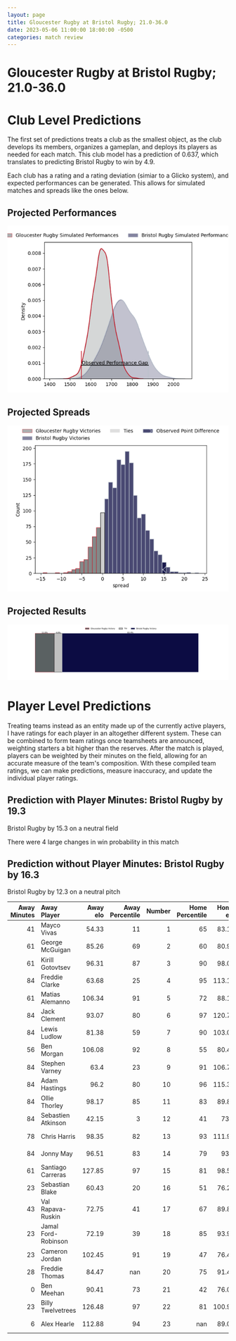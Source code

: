 ```yaml
---  
layout: page  
title: Gloucester Rugby at Bristol Rugby; 21.0-36.0  
date: 2023-05-06 11:00:00 18:00:00 -0500  
categories: match review  
---
```

# Gloucester Rugby at Bristol Rugby; 21.0-36.0

# Club Level Predictions


The first set of predictions treats a club as the smallest object, as the club develops its members, organizes a gameplan, and deploys its players as needed for each match. This club model has a prediction of 0.637, which translates to predicting Bristol Rugby to win by 4.9.

Each club has a rating and a rating deviation (simiar to a Glicko system), and expected performances can be generated. This allows for simulated matches and spreads like the ones below.
## Projected Performances


![Projected Performances](plots/performances_2023-05-06-BristolRugby-GloucesterRugby.png)
## Projected Spreads


![Projected Spreads](plots/spreads_2023-05-06-BristolRugby-GloucesterRugby.png)
## Projected Results


![Projected Results](plots/resultbar_2023-05-06-BristolRugby-GloucesterRugby.png)
# Player Level Predictions


Treating teams instead as an entity made up of the currently active players, I have ratings for each player in an altogether different system. These can be combined to form team ratings once teamsheets are announced, weighting starters a bit higher than the reserves. After the match is played, players can be weighted by their minutes on the field, allowing for an accurate measure of the team's composition. With these compiled team ratings, we can make predictions, measure inaccuracy, and update the individual player ratings.
## Prediction with Player Minutes: Bristol Rugby by 19.3


Bristol Rugby by 15.3 on a neutral field

There were 4 large changes in win probability in this match
## Prediction without Player Minutes: Bristol Rugby by 16.3


Bristol Rugby by 12.3 on a neutral pitch



|   Away Minutes | Away Player         |   Away elo |   Away Percentile |   Number |   Home Percentile |   Home elo | Home Player     |   Home Minutes |
|---------------:|:--------------------|-----------:|------------------:|---------:|------------------:|-----------:|:----------------|---------------:|
|             41 | Mayco Vivas         |      54.33 |                11 |        1 |                65 |      83.13 | Yann Thomas     |             60 |
|             61 | George McGuigan     |      85.26 |                69 |        2 |                60 |      80.95 | Harry Thacker   |             82 |
|             61 | Kirill Gotovtsev    |      96.31 |                87 |        3 |                90 |      98.03 | Kyle Sinckler   |             54 |
|             84 | Freddie Clarke      |      63.68 |                25 |        4 |                95 |     113.13 | Joe Batley      |             84 |
|             61 | Matias Alemanno     |     106.34 |                91 |        5 |                72 |      88.18 | Chris Vui       |             84 |
|             84 | Jack Clement        |      93.07 |                80 |        6 |                97 |     120.71 | Steven Luatua   |             72 |
|             84 | Lewis Ludlow        |      81.38 |                59 |        7 |                90 |     103.06 | Sam Jeffries    |             84 |
|             56 | Ben Morgan          |     106.08 |                92 |        8 |                55 |      80.46 | Fitz Harding    |             34 |
|             84 | Stephen Varney      |      63.4  |                23 |        9 |                91 |     106.76 | Harry Randall   |             64 |
|             84 | Adam Hastings       |      96.2  |                80 |       10 |                96 |     115.39 | AJ MacGinty     |             84 |
|             84 | Ollie Thorley       |      98.17 |                85 |       11 |                83 |      89.85 | Ioan Lloyd      |             69 |
|             84 | Sebastien Atkinson  |      42.15 |                 3 |       12 |                41 |      73.3  | James Williams  |             62 |
|             78 | Chris Harris        |      98.35 |                82 |       13 |                93 |     111.98 | Semi Radradra   |             84 |
|             84 | Jonny May           |      96.51 |                83 |       14 |                79 |      93.4  | Ratu Naulago    |             84 |
|             61 | Santiago Carreras   |     127.85 |                97 |       15 |                81 |      98.58 | Charles Piutau  |             84 |
|             23 | Sebastian Blake     |      60.43 |                20 |       16 |                51 |      76.28 | Will Capon      |              2 |
|             43 | Val Rapava-Ruskin   |      72.75 |                41 |       17 |                67 |      89.81 | Jake Woolmore   |             24 |
|             23 | Jamal Ford-Robinson |      72.19 |                39 |       18 |                85 |      93.92 | Max Lahiff      |             30 |
|             23 | Cameron Jordan      |     102.45 |                91 |       19 |                47 |      76.46 | Magnus Bradbury |             50 |
|             28 | Freddie Thomas      |      84.47 |               nan |       20 |                75 |      91.45 | Jake Heenan     |             12 |
|              0 | Ben Meehan          |      90.41 |                73 |       21 |                42 |      76.01 | Andy Uren       |             20 |
|             23 | Billy Twelvetrees   |     126.48 |                97 |       22 |                81 |     100.93 | Sam Bedlow      |             22 |
|              6 | Alex Hearle         |     112.88 |                94 |       23 |               nan |      89.03 | Piers O'Conor   |             15 |

